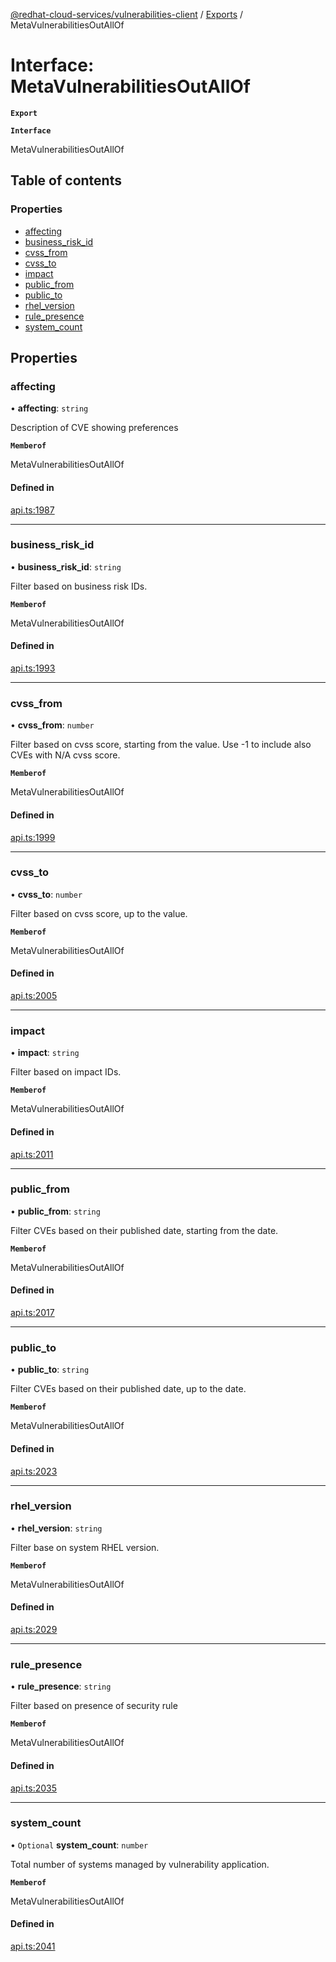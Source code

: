 [@redhat-cloud-services/vulnerabilities-client](../README.md) / [Exports](../modules.md) / MetaVulnerabilitiesOutAllOf

# Interface: MetaVulnerabilitiesOutAllOf

**`Export`**

**`Interface`**

MetaVulnerabilitiesOutAllOf

## Table of contents

### Properties

- [affecting](MetaVulnerabilitiesOutAllOf.md#affecting)
- [business\_risk\_id](MetaVulnerabilitiesOutAllOf.md#business_risk_id)
- [cvss\_from](MetaVulnerabilitiesOutAllOf.md#cvss_from)
- [cvss\_to](MetaVulnerabilitiesOutAllOf.md#cvss_to)
- [impact](MetaVulnerabilitiesOutAllOf.md#impact)
- [public\_from](MetaVulnerabilitiesOutAllOf.md#public_from)
- [public\_to](MetaVulnerabilitiesOutAllOf.md#public_to)
- [rhel\_version](MetaVulnerabilitiesOutAllOf.md#rhel_version)
- [rule\_presence](MetaVulnerabilitiesOutAllOf.md#rule_presence)
- [system\_count](MetaVulnerabilitiesOutAllOf.md#system_count)

## Properties

### affecting

• **affecting**: `string`

Description of CVE showing preferences

**`Memberof`**

MetaVulnerabilitiesOutAllOf

#### Defined in

[api.ts:1987](https://github.com/RedHatInsights/javascript-clients/blob/master/packages/vulnerabilities/api.ts#L1987)

___

### business\_risk\_id

• **business\_risk\_id**: `string`

Filter based on business risk IDs.

**`Memberof`**

MetaVulnerabilitiesOutAllOf

#### Defined in

[api.ts:1993](https://github.com/RedHatInsights/javascript-clients/blob/master/packages/vulnerabilities/api.ts#L1993)

___

### cvss\_from

• **cvss\_from**: `number`

Filter based on cvss score, starting from the value. Use -1 to include also CVEs with N/A cvss score.

**`Memberof`**

MetaVulnerabilitiesOutAllOf

#### Defined in

[api.ts:1999](https://github.com/RedHatInsights/javascript-clients/blob/master/packages/vulnerabilities/api.ts#L1999)

___

### cvss\_to

• **cvss\_to**: `number`

Filter based on cvss score, up to the value.

**`Memberof`**

MetaVulnerabilitiesOutAllOf

#### Defined in

[api.ts:2005](https://github.com/RedHatInsights/javascript-clients/blob/master/packages/vulnerabilities/api.ts#L2005)

___

### impact

• **impact**: `string`

Filter based on impact IDs.

**`Memberof`**

MetaVulnerabilitiesOutAllOf

#### Defined in

[api.ts:2011](https://github.com/RedHatInsights/javascript-clients/blob/master/packages/vulnerabilities/api.ts#L2011)

___

### public\_from

• **public\_from**: `string`

Filter CVEs based on their published date, starting from the date.

**`Memberof`**

MetaVulnerabilitiesOutAllOf

#### Defined in

[api.ts:2017](https://github.com/RedHatInsights/javascript-clients/blob/master/packages/vulnerabilities/api.ts#L2017)

___

### public\_to

• **public\_to**: `string`

Filter CVEs based on their published date, up to the date.

**`Memberof`**

MetaVulnerabilitiesOutAllOf

#### Defined in

[api.ts:2023](https://github.com/RedHatInsights/javascript-clients/blob/master/packages/vulnerabilities/api.ts#L2023)

___

### rhel\_version

• **rhel\_version**: `string`

Filter base on system RHEL version.

**`Memberof`**

MetaVulnerabilitiesOutAllOf

#### Defined in

[api.ts:2029](https://github.com/RedHatInsights/javascript-clients/blob/master/packages/vulnerabilities/api.ts#L2029)

___

### rule\_presence

• **rule\_presence**: `string`

Filter based on presence of security rule

**`Memberof`**

MetaVulnerabilitiesOutAllOf

#### Defined in

[api.ts:2035](https://github.com/RedHatInsights/javascript-clients/blob/master/packages/vulnerabilities/api.ts#L2035)

___

### system\_count

• `Optional` **system\_count**: `number`

Total number of systems managed by vulnerability application.

**`Memberof`**

MetaVulnerabilitiesOutAllOf

#### Defined in

[api.ts:2041](https://github.com/RedHatInsights/javascript-clients/blob/master/packages/vulnerabilities/api.ts#L2041)
